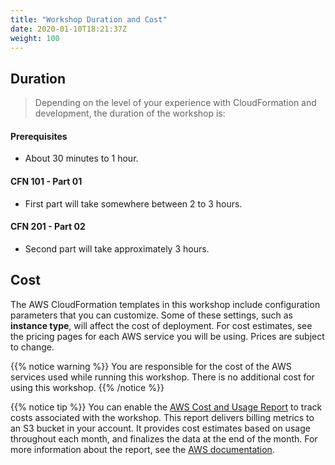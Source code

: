 ```yaml
---
title: "Workshop Duration and Cost"
date: 2020-01-10T18:21:37Z
weight: 100
---
```


## Duration

> Depending on the level of your experience with CloudFormation and development, the duration of the workshop is:

#### Prerequisites

+ About 30 minutes to 1 hour.

#### CFN 101 - Part 01

+ First part will take somewhere between 2 to 3 hours.

#### CFN 201 - Part 02

+ Second part will take approximately 3 hours.

## Cost

The AWS CloudFormation templates in this workshop include configuration parameters that you can customize. Some of these settings, such as **instance type**, will affect the cost of deployment. For cost estimates, see the pricing pages for each AWS service you will be using. Prices are subject to change.

{{% notice warning %}}
You are responsible for the cost of the AWS services used while running this workshop. There is no additional cost for using this workshop.
{{% /notice %}}

{{% notice tip %}}
You can enable the [AWS Cost and Usage Report](https://docs.aws.amazon.com/awsaccountbilling/latest/aboutv2/billing-reports-gettingstarted-turnonreports.html) to track costs associated with the workshop. This report delivers billing metrics to an S3 bucket in your account. It provides cost estimates based on usage throughout each month, and finalizes the data at the end of the month. For more information about the report, see the [AWS documentation](https://docs.aws.amazon.com/awsaccountbilling/latest/aboutv2/billing-reports-costusage.html).
